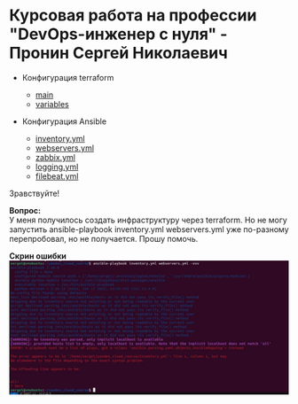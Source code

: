 # Курсовая работа на профессии "DevOps-инженер с нуля" - Пронин Сергей Николаевич

- Конфигурация terraform
    - [main](main.tf)  
    - [variables](variables.tf)

- Конфигурация Ansible
     - [inventory.yml](inventory.yml)
     - [webservers.yml](webservers.yml)
     - [zabbix.yml](zabbix.yml)
     - [logging.yml](logging.yml)
     - [filebeat.yml](filebeat.yml)

Зравствуйте!

**Вопрос:**  
У меня получилось создать инфраструктуру через terraform. Но не могу запустить ansible-playbook inventory.yml webservers.yml уже по-разному перепробовал, но не получается. Прошу помочь.

 **Скрин ошибки**  
 ![img_course-03.JPG](images/img_course-03.JPG)